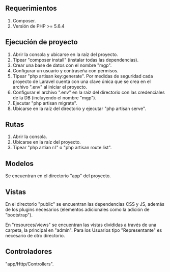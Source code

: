 ## Requerimientos
1. Composer.
2. Versión de PHP >= 5.6.4

## Ejecución de proyecto

1. Abrir la consola y ubicarse en la raíz del proyecto.
2. Tipear "composer install" (instalar todas las dependencias).
3. Crear una base de datos con el nombre "mgp".
4. Configurar un usuario y contraseña con permisos.
5. Tipear "php artisan key:generate". Por medidas de seguridad cada proyecto de Laravel cuenta con una clave única que se crea en el archivo ".env" al iniciar el proyecto.
5. Configurar el archivo ".env" en la raíz del directorio con las credenciales de la DB (incluyendo el nombre "mgp").
6. Ejecutar "php artisan migrate".
7. Ubicarse en la raíz del directorio y ejecutar "php artisan serve".

## Rutas

1. Abrir la consola.
2. Ubicarse en la raíz del proyecto.
3. Tipear "php artian r:l" o "php artisan route:list".

## Modelos
Se encuentran en el directorio "app" del proyecto.

## Vistas
En el directorio "public" se encuentran las dependencias CSS y JS, además de los plugins necesarios (elementos adicionales como la adición de "bootstrap").

En "resources/views" se encuentran las vistas divididas a través de una carpeta, la principal en "admin". Para los Usuarios tipo "Representante" es necesario de otro directorio. 

## Controladores
"app/Http/Controllers".